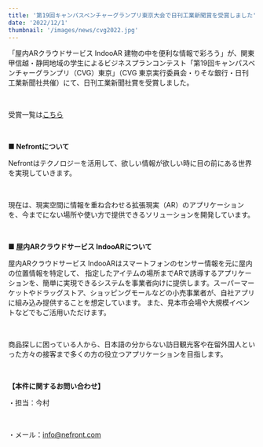 ```yaml
---
title: '第19回キャンパスベンチャーグランプリ東京大会で日刊工業新聞賞を受賞しました'
date: '2022/12/1'
thumbnail: '/images/news/cvg2022.jpg'
---
```


「屋内ARクラウドサービス IndooAR 建物の中を便利な情報で彩ろう」が、関東甲信越・静岡地域の学生によるビジネスプランコンテスト「第19回キャンパスベンチャーグランプリ（CVG）東京」（CVG 東京実行委員会・りそな銀行・日刊工業新聞社共催）にて、日刊工業新聞社賞を受賞しました。

<br />

受賞一覧は[こちら](https://cvg.nikkan.co.jp/tokyo_backnumber/2022/)

<br />

<strong>■ Nefrontについて</strong>

Nefrontはテクノロジーを活用して、欲しい情報が欲しい時に目の前にある世界を実現していきます。

<br />

現在は、現実空間に情報を重ね合わせる拡張現実（AR）のアプリケーションを、今までにない場所や使い方で提供できるソリューションを開発しています。

<br />

<strong>■ 屋内ARクラウドサービス IndooARについて</strong>

屋内ARクラウドサービス IndooARはスマートフォンのセンサー情報を元に屋内の位置情報を特定して、 指定したアイテムの場所までARで誘導するアプリケーションを、簡単に実現できるシステムを事業者向けに提供します。スーパーマーケットやドラッグストア、ショッピングモールなどの小売事業者が、自社アプリに組み込み提供することを想定しています。 また、見本市会場や大規模イベントなどでもご活用いただけます。

<br />

商品探しに困っている人から、日本語の分からない訪日観光客や在留外国人といった方々の接客まで多くの方の役立つアプリケーションを目指します。

<br />

<strong>【本件に関するお問い合わせ】</strong>

・担当：今村

<br />

・メール：info@nefront.com
